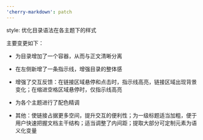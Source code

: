 ```yaml
---
'cherry-markdown': patch
---
```


style: 优化目录语法在各主题下的样式

主要变更如下：

- 为目录增加了一个容器，从而与正文清晰分离

- 在左侧新增了一条指示线，增强目录的整体感

- 增强了交互反馈：在链接区域悬停和点击时，指示线高亮，链接区域出现背景变化；在缩进空格区域悬停时，仅指示线高亮

- 为各个主题进行了配色精调

- 其他：使链接占据更多空间，提升交互的便利性；为一级标题适当加粗，便于用户快速把握文档主干结构；适当调整了内间距；提取大部分可定制元素为语义化变量
